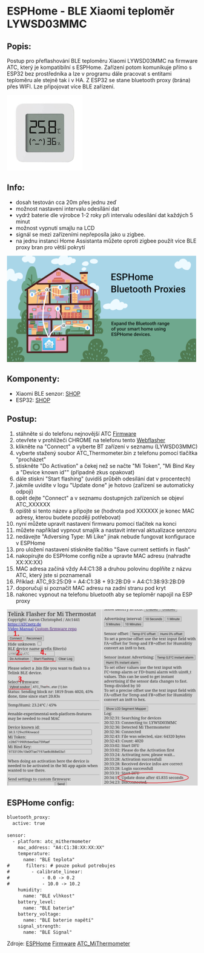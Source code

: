 # ESPHome - BLE Xiaomi teploměr LYWSD03MMC

## Popis:
Postup pro přeflashování BLE teploměru Xiaomi LYWSD03MMC na firmware ATC, který je kompatibilní s ESPHome.
Zařízení potom komunikuje přímo s ESP32 bez prostředníka a lze v programu dále pracovat s entitami teploměru ale stejně tak i v HA.
Z ESP32 se stane bluetooth proxy (brána) přes WIFI. Lze připojovat více BLE zařízení.

<p align="left">
  <img src="https://github.com/peca2345/ESPHome-BLE-xiaomi-LYWSD03MMC/blob/main/IMG/xiaomi_ble_temperature.jpg?raw=true" alt="IMG" width="200" height="200">  
</p>

## Info:
- dosah testován cca 20m přes jednu zeď
- možnost nastavení intervalu odesílání dat 
- vydrž baterie dle výrobce 1-2 roky při intervalu odesílání dat každých 5 minut
- možnost vypnutí smajlu na LCD
- signál se mezi zařízeními nepřeposíla jako u zigbee.
- na jednu instanci Home Assistanta můžete oproti zigbee použít více BLE proxy bran pro větší pokrytí 

<p align="left">
  <img src="https://github.com/peca2345/ESPHome-BLE-xiaomi-LYWSD03MMC/blob/main/IMG/ble_proxy.jpg?raw=true" alt="IMG" width="500">
</p>

## Komponenty:
- Xiaomi BLE senzor: [SHOP](https://www.aliexpress.com/item/1005004038986541.html?spm=a2g0o.productlist.main.19.6c0828ab2pLzZe&algo_pvid=b4e00c04-2583-4e5c-83e7-fa112be91db1&algo_exp_id=b4e00c04-2583-4e5c-83e7-fa112be91db1-9&pdp_npi=3%40dis%21CZK%21199.45%21137.54%21%21%21%21%21%40211bf04a16827115197988812d07a0%2112000027838365642%21sea%21CZ%21166466096&curPageLogUid=mf5jOVf44hjo)
- ESP32: [SHOP](https://www.aliexpress.com/item/1005005246146177.html?spm=a2g0o.productlist.main.1.18cd7404DIFcOK&algo_pvid=daedd95e-ba9a-4aed-a695-54dff0fa1af4&algo_exp_id=daedd95e-ba9a-4aed-a695-54dff0fa1af4-0&pdp_npi=3%40dis%21CZK%21118.58%2181.74%21%21%21%21%21%40211bf4c516827119032341282d07ad%2112000032346510820%21sea%21CZ%21166466096&curPageLogUid=NmCOeBunLWwI)

## Postup:
1. stáhněte si do telefonu nejnovější ATC [Firmware](https://github.com/atc1441/ATC_MiThermometer/releases)
2. otevřete v prohlížeči CHROME na telefonu tento [Webflasher](https://atc1441.github.io/TelinkFlasher.html)
3. klikněte na "Connect" a vyberte BT zařízení v seznamu (LYWSD03MMC)
4. vyberte stažený soubor ATC_Thermometer.bin z telefonu pomocí tlačítka "procházet"
5. stiskněte "Do Activation" a čekej než se načte "Mi Token", "Mi Bind Key a "Device known id"" (případně zkus opakovat)
6. dále stiskni "Start flashing" (uvidíš průběh odesílání dat v procentech)
10. jakmile uvidíte v logu "Update done" je hotovo (zařízení se automaticky odpojí)
11. opět dejte "Connect" a v seznamu dostupných zařízeních se objeví ATC_XXXXXX
12. opiště si tento název a připojte se (hodnota pod XXXXXX je konec MAC adresy, kterou budete později potřebovat)
13. nyní můžete upravit nastavení firmwaru pomocí tlačítek na konci
14. můžete například vypnout smajlík a nastavit interval aktualizace senzoru 
15. nedávejte "Adversing Type: Mi Like" jinak nebude fungovat konfigurace v ESPHome
16. pro uložení nastavení stiskněte tlačítko "Save current settinfs in flash"
17. nakopírujte do ESPHome config níže a upravte MAC adresu (nahraďte XX:XX:XX)
18. MAC adresa začíná vždy A4:C1:38 a druhou polovinu doplňíte z názvu ATC, který jste si poznamenali 
19. Příklad: ATC_93:25:D9 = A4:C1:38 + 93:2B:D9 = A4:C1:38:93:2B:D9
20. doporučuji si poznačit MAC adresu na zadní stranu pod kryt
21. nakonec vypnout na telefonu bluetooth aby se teploměr napojil na ESP proxy

<p align="left">
  <img src="https://github.com/peca2345/ESPHome-BLE-xiaomi-LYWSD03MMC/blob/main/IMG/webflasher.jpg?raw=true" alt="IMG" width="800">
</p>

## ESPHome config:
```
bluetooth_proxy:
  active: true

sensor:
  - platform: atc_mithermometer
    mac_address: "A4:C1:38:XX:XX:XX"
    temperature:
      name: "BLE teplota"
#      filters: # pouze pokud potrebujes
#        - calibrate_linear:
#            - 0.0 -> 0.2
#            - 10.0 -> 10.2
    humidity:
      name: "BLE vlhkost"
    battery_level:
      name: "BLE baterie"
    battery_voltage:
      name: "BLE baterie napětí"
    signal_strength:
      name: "BLE Signal"
```
Zdroje:
 [ESPHome](https://esphome.io/components/sensor/xiaomi_ble.html)
 [Firmware](https://github.com/atc1441/ATC_MiThermometer/releases)
 [ATC_MiThermometer](https://github.com/atc1441/ATC_MiThermometer)
